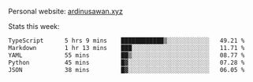 Personal website: [ardinusawan.xyz](https://ardinusawan.xyz)

Stats this week:
<!--START_SECTION:waka-->

```txt
TypeScript      5 hrs 9 mins    ████████████▒░░░░░░░░░░░░   49.21 %
Markdown        1 hr 13 mins    ███░░░░░░░░░░░░░░░░░░░░░░   11.71 %
YAML            55 mins         ██▒░░░░░░░░░░░░░░░░░░░░░░   08.77 %
Python          45 mins         █▓░░░░░░░░░░░░░░░░░░░░░░░   07.28 %
JSON            38 mins         █▓░░░░░░░░░░░░░░░░░░░░░░░   06.05 %
```

<!--END_SECTION:waka-->
